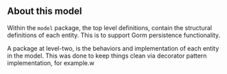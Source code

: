 ## About this model

Within the `model` package, the top level definitions, contain the structural definitions of each entity. This is to support Gorm persistence functionality.

A package at level-two, is the behaviors and implementation of each entity in the model. This was done to keep things clean via decorator pattern implementation, for example.w